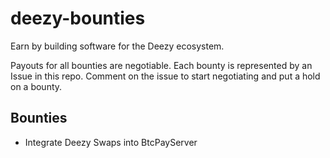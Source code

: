 # deezy-bounties
Earn by building software for the Deezy ecosystem.

Payouts for all bounties are negotiable. Each bounty is represented by an Issue in this repo. Comment on the issue to start negotiating and put a hold on a bounty. 

## Bounties

- Integrate Deezy Swaps into BtcPayServer 
